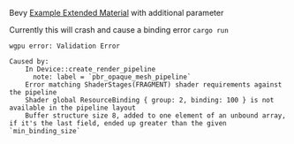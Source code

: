 Bevy [Example Extended Material](https://github.com/bevyengine/bevy/blob/release-0.13.1/assets/shaders/extended_material.wgsl) with additional parameter

Currently this will crash and cause a binding error `cargo run`
```
wgpu error: Validation Error

Caused by:
    In Device::create_render_pipeline
      note: label = `pbr_opaque_mesh_pipeline`
    Error matching ShaderStages(FRAGMENT) shader requirements against the pipeline
    Shader global ResourceBinding { group: 2, binding: 100 } is not available in the pipeline layout
    Buffer structure size 8, added to one element of an unbound array, if it's the last field, ended up greater than the given `min_binding_size`
```
